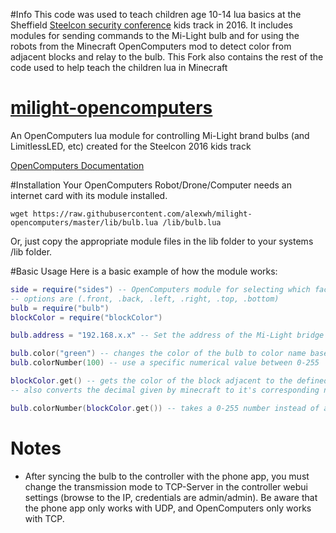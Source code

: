 #Info
This code was used to teach children age 10-14 lua basics at the Sheffield [Steelcon security conference](https://www.steelcon.info/) kids track in 2016.
It includes modules for sending commands to the Mi-Light bulb and for using the robots from the Minecraft OpenComputers mod to detect color from adjacent blocks and relay to the bulb. This Fork also contains the rest of the code used to help teach the children lua in Minecraft

# [milight-opencomputers](https://github.com/alexwh/milight-opencomputers/)
An OpenComputers lua module for controlling Mi-Light brand bulbs (and LimitlessLED, etc) created for the Steelcon 2016 kids track


[OpenComputers Documentation](http://ocdoc.cil.li/)

#Installation
Your OpenComputers Robot/Drone/Computer needs an internet card with its module installed.

`wget https://raw.githubusercontent.com/alexwh/milight-opencomputers/master/lib/bulb.lua /lib/bulb.lua`

Or, just copy the appropriate module files in the lib folder to your systems /lib folder.


#Basic Usage
Here is a basic example of how the module works:
```.lua
side = require("sides") -- OpenComputers module for selecting which face of a block to calculate commands from e.g robot.detect()
-- options are (.front, .back, .left, .right, .top, .bottom)
bulb = require("bulb")
blockColor = require("blockColor")

bulb.address = "192.168.x.x" -- Set the address of the Mi-Light bridge

bulb.color("green") -- changes the color of the bulb to color name based on a colormap table
bulb.colorNumber(100) -- use a specific numerical value between 0-255

blockColor.get() -- gets the color of the block adjacent to the defined side (defaults to side.forward)
-- also converts the decimal given by minecraft to it's corresponding number on the Mi-Light scale of 0-255

bulb.colorNumber(blockColor.get()) -- takes a 0-255 number instead of a string to set color, use with blockColor.get()
```

# Notes
* After syncing the bulb to the controller with the phone app, you must change the transmission mode to TCP-Server in the controller webui settings (browse to the IP, credentials are admin/admin). Be aware that the phone app only works with UDP, and OpenComputers only works with TCP.
